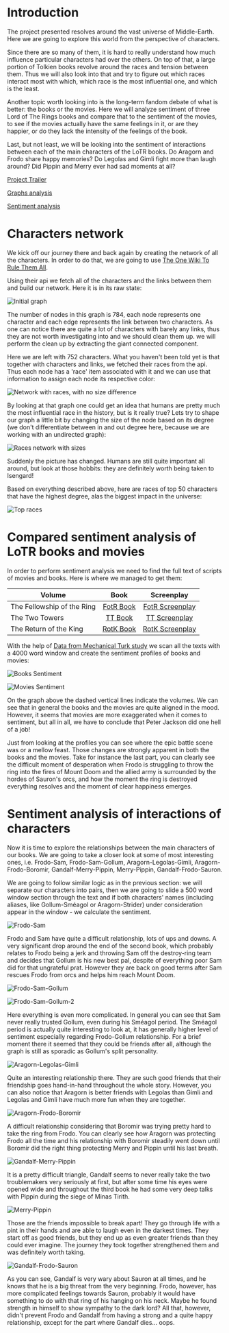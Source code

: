 <!-- ## Welcome to GitHub Pages

You can use the [editor on GitHub](https://github.com/Knocker4/lotr-social-graphs/edit/master/README.md) to maintain and preview the content for your website in Markdown files.

Whenever you commit to this repository, GitHub Pages will run [Jekyll](https://jekyllrb.com/) to rebuild the pages in your site, from the content in your Markdown files.

### Markdown

Markdown is a lightweight and easy-to-use syntax for styling your writing. It includes conventions for

```markdown
Syntax highlighted code block

# Header 1
## Header 2
### Header 3

- Bulleted
- List

1. Numbered
2. List

**Bold** and _Italic_ and `Code` text

[Link](url) and ![Image](src)
```

For more details see [GitHub Flavored Markdown](https://guides.github.com/features/mastering-markdown/).

### Jekyll Themes

Your Pages site will use the layout and styles from the Jekyll theme you have selected in your [repository settings](https://github.com/Knocker4/lotr-social-graphs/settings). The name of this theme is saved in the Jekyll `_config.yml` configuration file.

### Support or Contact

Having trouble with Pages? Check out our [documentation](https://help.github.com/categories/github-pages-basics/) or [contact support](https://github.com/contact) and we’ll help you sort it out.


### Time to change some stuff

```python
# some comment
print "Hello there"
```

Here is a nice picture:
-->

<!-- ![Lotr Logo](https://raw.githubusercontent.com/Knocker4/lotr-social-graphs/gh-pages/images/lotr.jpeg) -->

# Introduction

The project presented resolves around the vast universe of Middle-Earth. Here we are going to explore this world from the perspective of characters. 

Since there are so many of them, it is hard to really understand how much influence particular characters had over the others. On top of that, a large portion of Tolkien books revolve around the races and tension between them. Thus we will also look into that and try to figure out which races interact most with which, which race is the most influential one, and which is the least.

Another topic worth looking into is the long-term fandom debate of what is better: the books or the movies. Here we will analyze sentiment of three Lord of The Rings books and compare that to the sentiment of the movies, to see if the movies actually have the same feelings in it, or are they happier, or do they lack the intensity of the feelings of the book.

Last, but not least, we will be looking into the sentiment of interactions between each of the main characters of the LoTR books. Do Aragorn and Frodo share happy memories? Do Legolas and Gimli fight more than laugh around? Did Pippin and Merry ever had sad moments at all?

[Project Trailer](https://www.youtube.com/watch?v=XjReGeUiwVI&feature=youtu.be)

[Graphs analysis](http://nbviewer.jupyter.org/github/Knocker4/lotr-social-graphs/blob/master/LOTR%20Graph/Project.ipynb)

[Sentiment analysis](http://nbviewer.jupyter.org/github/Knocker4/lotr-social-graphs/blob/master/LOTRSentiment/LotrSentiment.ipynb)

# Characters network

We kick off our journey there and back again by creating the network of all the characters. In order to do that, we are going to use [The One Wiki To Rule Them All](http://lotr.wikia.com/wiki/Main_Page). 

Using their api we fetch all of the characters and the links between them and build our network. Here it is in its raw state:

![Initial graph](https://raw.githubusercontent.com/Knocker4/lotr-social-graphs/gh-pages/images/graphInitial.png)

The number of nodes in this graph is 784, each node represents one character and each edge represents the link between two characters. As one can notice there are quite a lot of characters with barely any links, thus they are not worth investigating into and we should clean them up. we will perform the clean up by extracting the giant connected component.

Here we are left with 752 characters. What you haven't been told yet is that together with characters and links, we fetched their races from the api. Thus each node has a 'race' item associated with it and we can use that information to assign each node its respective color:

![Network with races, with no size difference](https://raw.githubusercontent.com/Knocker4/lotr-social-graphs/gh-pages/images/graphWithRaces.png)

By looking at that graph one could get an idea that humans are pretty much the most influential race in the history, but is it really true? Lets try to shape our graph a little bit by changing the size of the node based on its degree (we don't differentiate between in and out degree here, because we are working with an undirected graph):

<!-- > Races network with sizes -->
![Races network with sizes](https://raw.githubusercontent.com/Knocker4/lotr-social-graphs/gh-pages/images/graphRacesSized.png)

Suddenly the picture has changed. Humans are still quite important all around, but look at those hobbits: they are definitely worth being taken to Isengard!

Based on everything described above, here are races of top 50 characters that have the highest degree, alas the biggest impact in the universe:

<!-- > Top 5 races -->
![Top races](https://raw.githubusercontent.com/Knocker4/lotr-social-graphs/gh-pages/images/graphTop50.png)


# Compared sentiment analysis of LoTR books and movies

In order to perform sentiment analysis we need to find the full text of scripts of movies and books. Here is where we managed to get them:

|  Volume  |   Book   |   Screenplay   |
| -------- | :------: | :------------: |
|The Fellowship of the Ring | [FotR Book](http://portal.tolkienianos.pt/files/The_LotR_I.pdf) | [FotR Screenplay](http://www.fempiror.com/otherscripts/LordoftheRings1-FOTR.pdf) |
| The Two Towers | [TT Book](http://portal.tolkienianos.pt/files/The_LotR_II.pdf) | [TT Screenplay](http://www.fempiror.com/otherscripts/LordoftheRings2-TTT.pdf) |
| The Return of the King | [RotK Book](http://portal.tolkienianos.pt/files/The_LotR_III.pdf) | [RotK Screenplay](http://www.fempiror.com/otherscripts/LordoftheRings3-ROTK.pdf) |

With the help of [Data from Mechanical Turk study](http://journals.plos.org/plosone/article/file?id=10.1371/journal.pone.0026752.s001&type=supplementary) we scan all the texts with a 4000 word window and create the sentiment profiles of books and movies:

![Books Sentiment](https://raw.githubusercontent.com/Knocker4/lotr-social-graphs/gh-pages/images/Graphs/booksSent.png)

![Movies Sentiment](https://raw.githubusercontent.com/Knocker4/lotr-social-graphs/gh-pages/images/Graphs/moviesSent.png)


On the graph above the dashed vertical lines indicate the volumes. We can see that in general the books and the movies are quite aligned in the mood. However, it seems that movies are more exaggerated when it comes to sentiment, but all in all, we have to conclude that Peter Jackson did one hell of a job! 

Just from looking at the profiles you can see where the epic battle scene was or a mellow feast. Those changes are strongly apparent in both the books and the movies. Take for instance the last part, you can clearly see the difficult moment of desperation when Frodo is struggling to throw the ring into the fires of Mount Doom and the allied army is surrounded by the hordes of Sauron's orcs, and how the moment the ring is destroyed everything resolves and the moment of clear happiness emerges.

# Sentiment analysis of interactions of characters

Now it is time to explore the relationships between the main characters of our books. We are going to take a closer look at some of most interesting ones, i.e. Frodo-Sam, Frodo-Sam-Gollum, Aragorn-Legolas-Gimli, Aragorn-Frodo-Boromir, Gandalf-Merry-Pippin, Merry-Pippin, Gandalf-Frodo-Sauron.

We are going to follow similar logic as in the previous section: we will separate our characters into pairs, then we are going to slide a 500 word window section through the text and if both characters' names (including aliases, like Gollum-Sméagol or Aragorn-Strider) under consideration appear in the window - we calculate the sentiment.

![Frodo-Sam](https://raw.githubusercontent.com/Knocker4/lotr-social-graphs/gh-pages/images/Graphs/FrodoSam.png)

Frodo and Sam have quite a difficult relationship, lots of ups and downs. A very significant drop around the end of the second book, which probably relates to Frodo being a jerk and throwing Sam off the destroy-ring team and decides that Gollum is his new best pal, despite of everything poor Sam did for that ungrateful prat. However they are back on good terms after Sam rescues Frodo from orcs and helps him reach Mount Doom.

![Frodo-Sam-Gollum](https://raw.githubusercontent.com/Knocker4/lotr-social-graphs/gh-pages/images/Graphs/FrodoGollumSmeagol.png)

![Frodo-Sam-Gollum-2](https://raw.githubusercontent.com/Knocker4/lotr-social-graphs/gh-pages/images/Graphs/SamGollumSmeagol.png)

Here everything is even more complicated. In general you can see that Sam never really trusted Gollum, even during his Sméagol period. The Sméagol period is actually quite interesting to look at, it has generally higher level of sentiment especially regarding Frodo-Gollum relationship. For a brief moment there it seemed that they could be friends after all, although the graph is still as sporadic as Gollum's split personality.

![Aragorn-Legolas-Gimli](https://raw.githubusercontent.com/Knocker4/lotr-social-graphs/gh-pages/images/Graphs/AragornLegolasGimli.png)

Quite an interesting relationship there. They are such good friends that their friendship goes hand-in-hand throughout the whole story. However, you can also notice that Aragorn is better friends with Legolas than Gimli and Legolas and Gimli have much more fun when they are together.

![Aragorn-Frodo-Boromir](https://raw.githubusercontent.com/Knocker4/lotr-social-graphs/gh-pages/images/Graphs/AragornBoromirFrodo.png)

A difficult relationship considering that Boromir was trying pretty hard to take the ring from Frodo. You can clearly see how Aragorn was protecting Frodo all the time and his relationship with Boromir steadily went down until Boromir did the right thing protecting Merry and Pippin until his last breath.

![Gandalf-Merry-Pippin](https://raw.githubusercontent.com/Knocker4/lotr-social-graphs/gh-pages/images/Graphs/GandalfMerryPippin.png)


It is a pretty difficult triangle, Gandalf seems to never really take the two troublemakers very seriously at first, but after some time his eyes were opened wide and throughout the third book he had some very deep talks with Pippin during the siege of Minas Tirith.

![Merry-Pippin](https://raw.githubusercontent.com/Knocker4/lotr-social-graphs/gh-pages/images/Graphs/MerryPippin.png)


Those are the friends impossible to break apart! They go through life with a pint in their hands and are able to laugh even in the darkest times. They start off as good friends, but they end up as even greater friends than they could ever imagine. The journey they took together strengthened them and was definitely worth taking.

![Gandalf-Frodo-Sauron](https://raw.githubusercontent.com/Knocker4/lotr-social-graphs/gh-pages/images/Graphs/GandalfFrodoSauron.png)

As you can see, Gandalf is very wary about Sauron at all times, and he knows that he is a big threat from the very beginning. Frodo, however, has more complicated feelings towards Sauron, probably it would have something to do with that ring of his hanging on his neck. Maybe he found strength in himself to show sympathy to the dark lord? All that, however, didn't prevent Frodo and Gandalf from having a strong and a quite happy relationship, except for the part where Gandalf dies... oops.